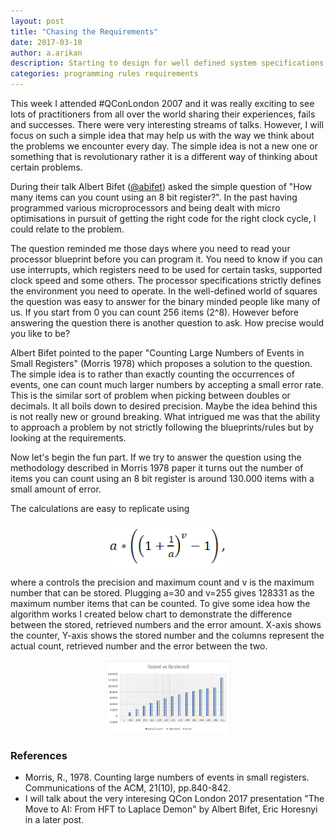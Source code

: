 ```yaml
---
layout: post
title: "Chasing the Requirements"
date: 2017-03-10
author: a.arikan
description: Starting to design for well defined system specifications or well discovered requirements.
categories: programming rules requirements
---
```



This week I attended #QConLondon 2007 and it was really exciting to see lots of practitioners from all over the world sharing their experiences, fails and successes. There were very interesting streams of talks. However, I will focus on such a simple idea that may help us with the way we think about the problems we encounter every day.  The simple idea is not a new one or something that is revolutionary rather it is a different way of thinking about certain problems.

During their talk Albert Bifet ([@abifet](https://twitter.com/abifet)) asked the simple question of "How many items can you count using an 8 bit register?". In the past having programmed various microprocessors and being dealt with micro optimisations in pursuit of getting the right code for the right clock cycle, I could relate to the problem. 

The question reminded me those days where you need to read your processor blueprint before you can program it. You need to know if you can use interrupts, which registers need to be used for certain tasks, supported clock speed and some others. The processor specifications strictly defines the environment you need to operate. In the well-defined world of squares the question was easy to answer for the binary minded people like many of us. If you start from 0 you can count 256 items (2^8). However before answering the question there is another question to ask. How precise would you like to be? 

Albert Bifet pointed to the paper "Counting Large Numbers of Events in Small Registers" (Morris 1978) which proposes a solution to the question. The simple idea is to rather than exactly counting the occurrences of events, one can count much larger numbers by accepting a small error rate. This is the similar sort of problem when picking between doubles or decimals. It all boils down to desired precision. Maybe the idea behind this is not really new or ground breaking. What intrigued me was that the ability to approach a problem by not strictly following the blueprints/rules but by looking at the requirements.

Now let's begin the fun part. If we try to answer the question using the methodology described in Morris 1978 paper it turns out the number of items you can count using an 8 bit register is around 130.000 items with a small amount of error. 

The calculations are easy to replicate using

<!--Insert Equation, -->

<img src="/assets/images/post-images/counting-equation.png" alt="Counting Equation" 
style="width: 40%; max-width: 350px;display: block;margin: 0 auto" />

where a controls the precision and maximum count and v is the maximum number that can be stored. Plugging a=30 and 
v=255 gives 128331 as the maximum number items that can be counted. To give some idea how the algorithm works I created below chart to demonstrate the difference between the stored, retrieved numbers and the error amount. X-axis shows the counter, Y-axis shows the stored number and the columns represent the actual count, retrieved number and the error between the two.

<!--Insert Chart-->
<img src="/assets/images/post-images/counting-chart.png" alt="Stored vs Retrieved" 
style="width: 40%; max-width: 350px; display: block; margin: 0 auto" />

### References
* Morris, R., 1978. Counting large numbers of events in small registers. Communications of the ACM, 21(10), pp.840-842.
* I will talk about the very interesing QCon London 2017 presentation "The Move to AI: From HFT to Laplace Demon" by Albert Bifet, Eric Horesnyi in a later post.
 
